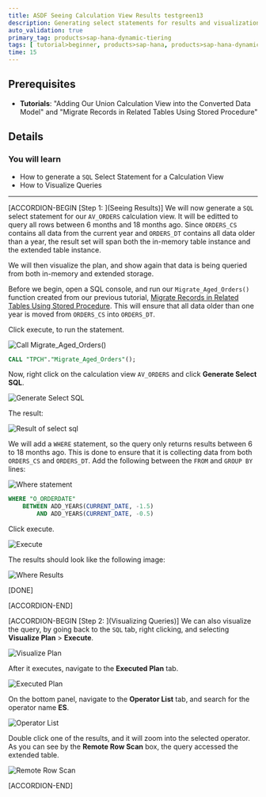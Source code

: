 ```yaml
---
title: ASDF Seeing Calculation View Results testgreen13
description: Generating select statements for results and visualization
auto_validation: true
primary_tag: products>sap-hana-dynamic-tiering
tags: [ tutorial>beginner, products>sap-hana, products>sap-hana-dynamic-tiering, products>sap-hana-studio, topic>big-data, topic>sql ]
time: 15
---
```


## Prerequisites
 - **Tutorials**: "Adding Our Union Calculation View into the Converted Data Model" and "Migrate Records in Related Tables Using Stored Procedure"

## Details
### You will learn
  - How to generate a `SQL` Select Statement for a Calculation View
  - How to Visualize Queries

 ---
[ACCORDION-BEGIN [Step 1: ](Seeing Results)]
We will now generate a `SQL` select statement for our `AV_ORDERS` calculation view. It will be editted to query all rows between 6 months and 18 months ago. Since `ORDERS_CS` contains all data from the current year and `ORDERS_DT` contains all data older than a year, the result set will span both the in-memory table instance and the extended table instance.

We will then visualize the plan, and show again that data is being queried from both in-memory and extended storage.

Before we begin, open a SQL console, and run our `Migrate_Aged_Orders()` function created from our previous tutorial, [Migrate Records in Related Tables Using Stored Procedure](https://developers.sap.com/tutorials/dt-create-schema-load-data-part6.html). This will ensure that all data older than one year is moved from `ORDERS_CS` into `ORDERS_DT`.

Click execute, to run the statement.

![Call Migrate_Aged_Orders()](call-migrate.png)

```sql
CALL "TPCH"."Migrate_Aged_Orders"();
```

Now, right click on the calculation view `AV_ORDERS` and click **Generate Select SQL**.

![Generate Select SQL](generate-select-sql.png)

The result:

![Result of select sql](sql-statement.png)

We will add a `WHERE` statement, so the query only returns results between 6 to 18 months ago. This is done to ensure that it is collecting data from both `ORDERS_CS` and `ORDERS_DT`. Add the following between the `FROM` and `GROUP BY` lines:

![Where statement](where-statement.PNG)

```sql
WHERE "O_ORDERDATE"
	BETWEEN ADD_YEARS(CURRENT_DATE, -1.5)
		AND ADD_YEARS(CURRENT_DATE, -0.5)
```

Click execute.

![Execute](execute-where.png)

The results should look like the following image:

![Where Results](where-results.png)

[DONE]

[ACCORDION-END]

[ACCORDION-BEGIN [Step 2: ](Visualizing Queries)]
We can also visualize the query, by going back to the `SQL` tab, right clicking, and selecting **Visualize Plan** > **Execute**.

![Visualize Plan](visualize-plan-execute.png)

After it executes, navigate to the **Executed Plan** tab.

![Executed Plan](executed-plan.png)

On the bottom panel, navigate to the **Operator List** tab, and search for the operator name **ES**.

![Operator List](operator-list.png)

Double click one of the results, and it will zoom into the selected operator. As you can see by the **Remote Row Scan** box, the query accessed the extended table.

![Remote Row Scan](extended-storage.png)


[ACCORDION-END]
